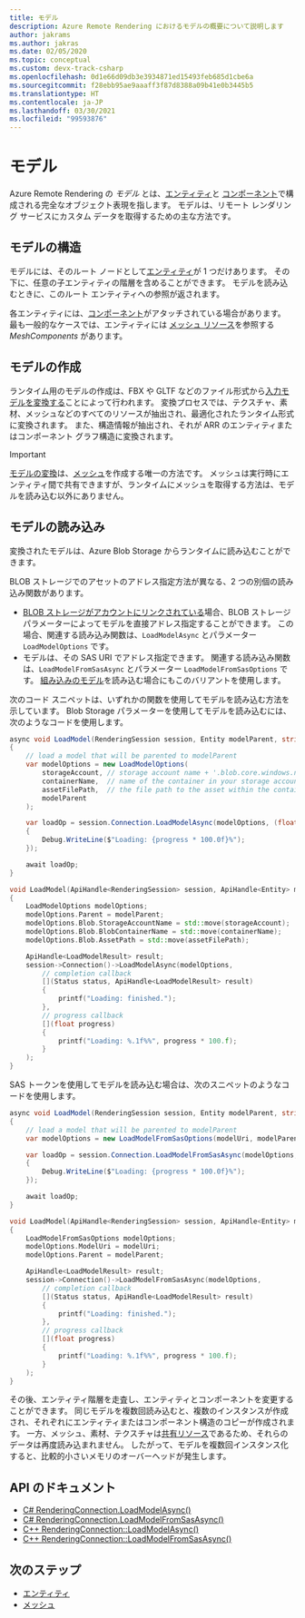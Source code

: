 ```yaml
---
title: モデル
description: Azure Remote Rendering におけるモデルの概要について説明します
author: jakrams
ms.author: jakras
ms.date: 02/05/2020
ms.topic: conceptual
ms.custom: devx-track-csharp
ms.openlocfilehash: 0d1e66d09db3e3934871ed15493feb685d1cbe6a
ms.sourcegitcommit: f28ebb95ae9aaaff3f87d8388a09b41e0b3445b5
ms.translationtype: HT
ms.contentlocale: ja-JP
ms.lasthandoff: 03/30/2021
ms.locfileid: "99593876"
---
```

# <a name="models"></a>モデル

Azure Remote Rendering の *モデル* とは、[エンティティ](entities.md)と [コンポーネント](components.md)で構成される完全なオブジェクト表現を指します。 モデルは、リモート レンダリング サービスにカスタム データを取得するための主な方法です。

## <a name="model-structure"></a>モデルの構造

モデルには、そのルート ノードとして[エンティティ](entities.md)が 1 つだけあります。 その下に、任意の子エンティティの階層を含めることができます。 モデルを読み込むときに、このルート エンティティへの参照が返されます。

各エンティティには、[コンポーネント](components.md)がアタッチされている場合があります。 最も一般的なケースでは、エンティティには [メッシュ リソース](meshes.md)を参照する *MeshComponents* があります。

## <a name="creating-models"></a>モデルの作成

ランタイム用のモデルの作成は、FBX や GLTF などのファイル形式から[入力モデルを変換する](../how-tos/conversion/model-conversion.md)ことによって行われます。 変換プロセスでは、テクスチャ、素材、メッシュなどのすべてのリソースが抽出され、最適化されたランタイム形式に変換されます。 また、構造情報が抽出され、それが ARR のエンティティまたはコンポーネント グラフ構造に変換されます。

> [!IMPORTANT]
> [モデルの変換](../how-tos/conversion/model-conversion.md)は、[メッシュ](meshes.md)を作成する唯一の方法です。 メッシュは実行時にエンティティ間で共有できますが、ランタイムにメッシュを取得する方法は、モデルを読み込む以外にありません。

## <a name="loading-models"></a>モデルの読み込み

変換されたモデルは、Azure Blob Storage からランタイムに読み込むことができます。

BLOB ストレージでのアセットのアドレス指定方法が異なる、2 つの別個の読み込み関数があります。

* [BLOB ストレージがアカウントにリンクされている](../how-tos/create-an-account.md#link-storage-accounts)場合、BLOB ストレージ パラメーターによってモデルを直接アドレス指定することができます。 この場合、関連する読み込み関数は、`LoadModelAsync` とパラメーター `LoadModelOptions` です。
* モデルは、その SAS URI でアドレス指定できます。 関連する読み込み関数は、`LoadModelFromSasAsync` とパラメーター `LoadModelFromSasOptions` です。 [組み込みのモデル](../samples/sample-model.md)を読み込む場合にもこのバリアントを使用します。

次のコード スニペットは、いずれかの関数を使用してモデルを読み込む方法を示しています。 Blob Storage パラメーターを使用してモデルを読み込むには、次のようなコードを使用します。


```cs
async void LoadModel(RenderingSession session, Entity modelParent, string storageAccount, string containerName, string assetFilePath)
{
    // load a model that will be parented to modelParent
    var modelOptions = new LoadModelOptions(
        storageAccount, // storage account name + '.blob.core.windows.net', e.g., 'mystorageaccount.blob.core.windows.net'
        containerName,  // name of the container in your storage account, e.g., 'mytestcontainer'
        assetFilePath,  // the file path to the asset within the container, e.g., 'path/to/file/myAsset.arrAsset'
        modelParent
    );

    var loadOp = session.Connection.LoadModelAsync(modelOptions, (float progress) =>
    {
        Debug.WriteLine($"Loading: {progress * 100.0f}%");
    });

    await loadOp;
}
```

```cpp
void LoadModel(ApiHandle<RenderingSession> session, ApiHandle<Entity> modelParent, std::string storageAccount, std::string containerName, std::string assetFilePath)
{
    LoadModelOptions modelOptions;
    modelOptions.Parent = modelParent;
    modelOptions.Blob.StorageAccountName = std::move(storageAccount);
    modelOptions.Blob.BlobContainerName = std::move(containerName);
    modelOptions.Blob.AssetPath = std::move(assetFilePath);

    ApiHandle<LoadModelResult> result;
    session->Connection()->LoadModelAsync(modelOptions,
        // completion callback
        [](Status status, ApiHandle<LoadModelResult> result)
        {
            printf("Loading: finished.");
        },
        // progress callback
        [](float progress)
        {
            printf("Loading: %.1f%%", progress * 100.f);
        }
    );
}
```

SAS トークンを使用してモデルを読み込む場合は、次のスニペットのようなコードを使用します。

```cs
async void LoadModel(RenderingSession session, Entity modelParent, string modelUri)
{
    // load a model that will be parented to modelParent
    var modelOptions = new LoadModelFromSasOptions(modelUri, modelParent);

    var loadOp = session.Connection.LoadModelFromSasAsync(modelOptions, (float progress) =>
    {
        Debug.WriteLine($"Loading: {progress * 100.0f}%");
    });

    await loadOp;
}
```

```cpp
void LoadModel(ApiHandle<RenderingSession> session, ApiHandle<Entity> modelParent, std::string modelUri)
{
    LoadModelFromSasOptions modelOptions;
    modelOptions.ModelUri = modelUri;
    modelOptions.Parent = modelParent;

    ApiHandle<LoadModelResult> result;
    session->Connection()->LoadModelFromSasAsync(modelOptions,
        // completion callback
        [](Status status, ApiHandle<LoadModelResult> result)
        {
            printf("Loading: finished.");
        },
        // progress callback
        [](float progress)
        {
            printf("Loading: %.1f%%", progress * 100.f);
        }
    );
}
```

その後、エンティティ階層を走査し、エンティティとコンポーネントを変更することができます。 同じモデルを複数回読み込むと、複数のインスタンスが作成され、それぞれにエンティティまたはコンポーネント構造のコピーが作成されます。 一方、メッシュ、素材、テクスチャは[共有リソース](../concepts/lifetime.md)であるため、それらのデータは再度読み込まれません。 したがって、モデルを複数回インスタンス化すると、比較的小さいメモリのオーバーヘッドが発生します。

## <a name="api-documentation"></a>API のドキュメント

* [C# RenderingConnection.LoadModelAsync()](/dotnet/api/microsoft.azure.remoterendering.renderingconnection.loadmodelasync)
* [C# RenderingConnection.LoadModelFromSasAsync()](/dotnet/api/microsoft.azure.remoterendering.renderingconnection.loadmodelfromsasasync)
* [C++ RenderingConnection::LoadModelAsync()](/cpp/api/remote-rendering/renderingconnection#loadmodelasync)
* [C++ RenderingConnection::LoadModelFromSasAsync()](/cpp/api/remote-rendering/renderingconnection#loadmodelfromsasasync)

## <a name="next-steps"></a>次のステップ

* [エンティティ](entities.md)
* [メッシュ](meshes.md)